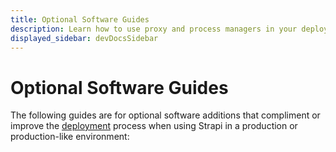 ```yaml
---
title: Optional Software Guides
description: Learn how to use proxy and process managers in your deployed Strapi application .
displayed_sidebar: devDocsSidebar
---
```

# Optional Software Guides

The following guides are for optional software additions that compliment or improve the [deployment](/dev-docs/deployment) process when using Strapi in a production or production-like environment:

<CustomDocCardsWrapper>
<CustomDocCard title="Caddy Proxying" description="Use a proxy application like Caddy to secure your Strapi project." link="/dev-docs/deployment/caddy-proxy" />
<CustomDocCard title="HAProxy Proxying" description="Use a proxy application like HAProxy to secure your Strapi project." link="/dev-docs/deployment/haproxy-proxy" />
<CustomDocCard title="NGinx Proxying" description="Use a proxy application like Nginx to secure your Strapi project." link="/dev-docs/deployment/nginx-proxy" />
<CustomDocCard title="PM2 Process Manager" description="Install and start a Strapi application using a process manager." link="/dev-docs/deployment/process-manager" />
</CustomDocCardsWrapper>
